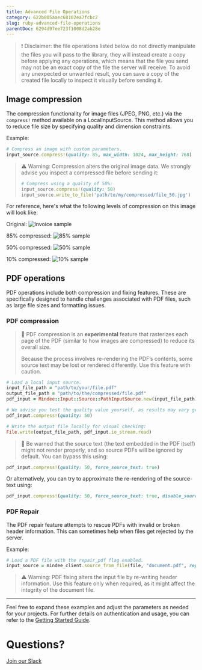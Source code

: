 ```yaml
---
title: Advanced File Operations
category: 622b805aaec68102ea7fcbc2
slug: ruby-advanced-file-operations
parentDoc: 6294d97ee723f1008d2ab28e
---
```


> ❗️ Disclaimer: the file operations listed below do not directly manipulate the files you will pass to the library,
> they will instead create a copy before applying any operations, which means that the file you send may not be an
> exact copy of the file the server will receive.
> To avoid any unexpected or unwanted result, you can save a copy of the created file locally to inspect it visually
> before sending it.

## Image compression

The compression functionality for image files (JPEG, PNG, etc.) via the `compress!` method available on a
LocalInputSource. This method allows you to reduce file size by specifying quality and dimension constraints.

Example:

```rb
# Compress an image with custom parameters.
input_source.compress!(quality: 85, max_width: 1024, max_height: 768)
```
> ⚠️ Warning: Compression alters the original image data.
> We strongly advise you inspect a compressed file before sending it:
> ```rb
> # Compress using a quality of 50%:
> input_source.compress!(quality: 50)
> input_source.write_to_file('path/to/my/compressed/file_50.jpg')
> ```

For reference, here's what the following levels of compression on this image will look like:

Original:
![Invoice sample](https://github.com/mindee/client-lib-test-data/blob/main/products/invoices/default_sample.jpg?raw=true)


85% compressed:
![85% sample](https://github.com/mindee/client-lib-test-data/blob/main/file_operations/compression/compressed_ruby_85.jpg?raw=true)

50% compressed:
![50% sample](https://github.com/mindee/client-lib-test-data/blob/main/file_operations/compression/compressed_ruby_50.jpg?raw=true)

10% compressed:
![10% sample](https://github.com/mindee/client-lib-test-data/blob/main/file_operations/compression/compressed_ruby_10.jpg?raw=true)


## PDF operations

PDF operations include both compression and fixing features.
These are specifically designed to handle challenges associated with PDF files, such as large file sizes and formatting
issues.

### PDF compression

> 🧪 PDF compression is an **experimental** feature that rasterizes each page of the PDF (similar to how images are
> compressed) to reduce its overall size.
> 
> Because the process involves re-rendering the PDF’s contents, some source text may be lost or rendered differently.
> Use this feature with caution.


```rb
# Load a local input source.
input_file_path = "path/to/your/file.pdf"
output_file_path = "path/to/the/compressed/file.pdf"
pdf_input = Mindee::Input::Source::PathInputSource.new(input_file_path)

# We advise you test the quality value yourself, as results may vary greatly depending on the input file
pdf_input.compress!(quality: 50)

# Write the output file locally for visual checking:
File.write(output_file_path, pdf_input.io_stream.read)
```

> 🚧 Be warned that the source text (the text embedded in the PDF itself) might not render properly,
> and so source PDFs will be ignored by default.
> You can bypass this using:

```rb
pdf_input.compress!(quality: 50, force_source_text: true)
```

Or alternatively, you can try to approximate the re-rendering of the source-text using:

```rb
pdf_input.compress!(quality: 50, force_source_text: true, disable_source_text: false)
```

### PDF Repair

The PDF repair feature attempts to rescue PDFs with invalid or broken header information.
This can sometimes help when files get rejected by the server.

Example:
```rb
# Load a PDF file with the repair_pdf flag enabled.
input_source = mindee_client.source_from_file(file, "document.pdf", repair_pdf: true)
```

> ⚠️ Warning: PDF fixing alters the input file by re-writing header information.
> Use this feature only when required, as it might affect the integrity of the document file.

---

Feel free to expand these examples and adjust the parameters as needed for your projects. For further details on
authentication and usage, you can refer to the [Getting Started Guide](getting_started.md).

# Questions?
[Join our Slack](https://join.slack.com/t/mindee-community/shared_invite/zt-2d0ds7dtz-DPAF81ZqTy20chsYpQBW5g)
